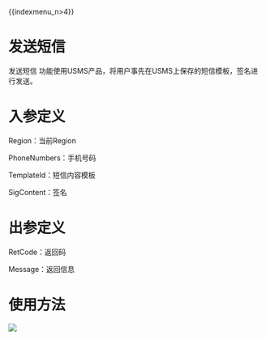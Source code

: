{{indexmenu_n>4}}

# 发送短信

发送短信 功能使用USMS产品，将用户事先在USMS上保存的短信模板，签名进行发送。

# 入参定义

Region：当前Region

PhoneNumbers：手机号码

TemplateId：短信内容模板

SigContent：签名

# 出参定义

RetCode：返回码

Message：返回信息

# 使用方法

![](http://stepflow-docs.cn-bj.ufileos.com/function001.png)
